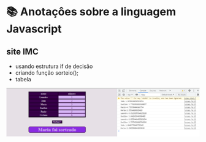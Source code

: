 # 📚 Anotaçôes sobre a linguagem Javascript
 
 ## site IMC
 * usando estrutura if de decisão
 * criando função sorteio(); 
 * tabela 

![imagem](https://github.com/leandroluizpereira/javascript/blob/main/site_sorteio/2021-06-25.png)
